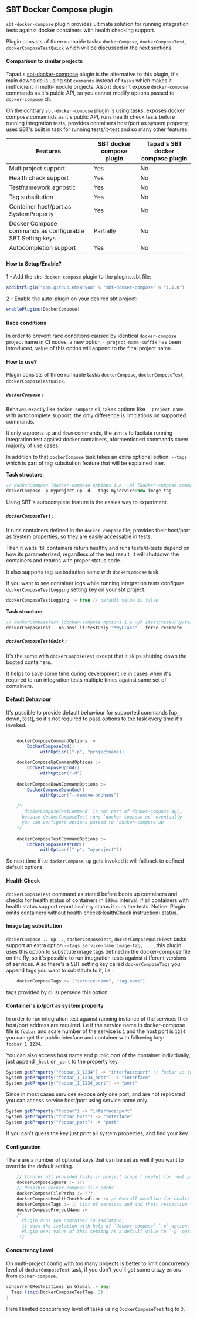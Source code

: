 ## SBT Docker Compose plugin

`sbt-docker-compose` plugin provides ultimate solution for running integration tests against docker containers with health checking support.

Plugin consists of three runnable tasks: `dockerCompose`, `dockerComposeTest`, `dockerComposeTestQuick` which will be discussed in the next sections.

#### Comparison to similar projects

Tapad's [sbt-docker-compose](https://github.com/Tapad/sbt-docker-compose) plugin is the alternative to this plugin, it's main downside is using sbt `commands` instead of `tasks` which makes it ineffcicient in multi-module projects.
Also it doesn't expose `docker-compose` commands as it's public API, so you cannot modify options passed to `docker-compose` cli.

On the contrary `sbt-docker-compose` plugin is using tasks, exposes docker compose comamnds as it's public API, runs health check tests before running integration tests, provides containers host/port as system property, uses SBT's built in task for running tests/it-test and so many other features.

| Features                                                 | SBT docker compose plugin | Tapad's SBT docker compose plugin |
|----------------------------------------------------------|---------------------------|-----------------------------------|
| Multiproject support                                     | Yes                       | No                                |
| Health check support                                     | Yes                       | No                                |
| Testframework agnostic                                   | Yes                       | No                                |
| Tag substitution                                         | Yes                       | No                                |
| Container host/port as SystemProperty                    | Yes                       | No                                |
| Docker Compose commands as configurable SBT Setting keys | Partially                 | No                                |
| Autocompletion support                                   | Yes                       | No                                |

#### How to Setup/Enable?

1 - Add the `sbt-docker-compose` plugin to the plugins.sbt file:
```scala
addSbtPlugin("com.github.ehsanyou" % "sbt-docker-compose" % "1.1.0")
```
2 - Enable the auto-plugin on your desired sbt project:
```scala
enablePlugins(DockerCompose)
```

#### Race conditions

In order to prevent race conditions caused by identical `docker-compose` project name in CI nodes, a new option `--project-name-suffix` has been introduced, value of this option will append to the final project name.

#### How to use?

Plugin consists of three runnable tasks `dockerCompose`, `dockerComposeTest`, `dockerComposeTestQuick`.

##### `dockerCompose` :

Behaves exactly like `docker-compose` cli, takes options like `--project-name` with autocomplete support, the only difference is limitiations on supported commands.

It only supports `up` and `down` commands, the aim is to facilate running integration test against docker containers, aformentioned commands cover majority of use cases.

In addition to that `dockerCompose` task takes an extra optional option: `--tags` which is part of tag subsitution feature that will be explained later.

**Task structure**:
```sbt
// dockerCompose [docker-compose options i.e: -p] [docker-compose commands [up, down]] [docker-compose commands options]
dockerCompose -p myproject up -d --tags myservice:new-image-tag
```
Using SBT's autocomplete feature is the easies way to experiment.

##### `dockerComposeTest` :

It runs containers defined in the `docker-compose` file, provides their host/port as System properties, so they are easily accessable in tests.

Then it waits 'till containers return healthy and runs tests/it-tests depend on how its parameterized, regardless of the test result, it will shutdown the containers and returns with proper status code.

It also supports tag susbstitution same with `dockerCompose` task.

If you want to see container logs while running integration tests configure `dockerComposeTestLogging` setting key on your sbt project.

```sbt
dockerComposeTestLogging := true // default value is false
```

**Task structure**:
```sbt
// dockerComposeTest [docker-compose options i.e -p] [test/testOnly/testQuick/it:test,...] [docker-compose up command options: i.e --force-recreate]
dockerComposeTest --no-ansi it:testOnly "*MyClass" --force-recreate
```

##### `dockerComposeTestQuick` :

It's the same with `dockerComposeTest` except that it skips shutting down the booted containers.

It helps to save some time during development i.e in cases when it's required to run integration tests multiple times against same set of containers.

#### Default Behaviour

It's possible to provide default behaviour for supported commands [up, down, test], so it's not required to pass options to the task every time it's invoked.

```sbt

    dockerComposeCommandOptions :=
        DockerComposeCmd()
            .withOption(("-p", "projectname))

    dockerComposeUpCommandOptions := 
        DockerComposeUpCmd()
            .withOption("-d")
            
    dockerComposeDownCommandOptions := 
        DockerComposeDownCmd()
            .withOption("--remove-orphans")
            
    /* 
      `dockerComposeTestCommand` is not part of docker-compose api,
      because dockerComposeTest runs `docker-compose up` eventually 
      you can configure options passed to `docker-compose up`
    */
    
    dockerComposeTestCommandOptions := 
        DockerComposeTestCmd()
            .withOption(("-p", "myproject"))

```

So next time if i.e `dockerCompose up` gets invoked it will fallback to defined default options.

#### Health Check

`dockerComposeTest` command as stated before boots up containers and checks for health status of containers in `500ms` interval, if all containers with health status support report `healthy` status it runs the tests.
Notice: Plugin omits containers without health check([HealthCheck instruction](https://docs.docker.com/engine/reference/builder/#healthcheck)) status.

#### Image tag substitution

`dockerCompose .. up ..`, `dockerComposeTest`, `dockerComposeQuickTest` tasks support an extra option `--tags service-name:image-tag, ...`, this plugin uses this option to substitute image tags defined in the docker-compose file on the fly, so it's possible to run integration tests against different versions of services.
Also there's a SBT setting key called `dockerComposeTags` you append tags you want to substitute to it, i.e :
```sbt
    dockerComposeTags += ("service-name", "tag-name")
```
tags provided by cli supersede this option.

#### Container's ip/port as system property

In order to run integration test against running instance of the services their host/port address are required.
i.e if the service name in docker-compose file is `foobar` and scale number of the service is `1` and the host port is `1234` you can get the public interface and container with following key:
`foobar_1_1234`.

You can also access host name and public port of the container individually, just append `_host` or `_port` to the property key.

```scala
System.getProperty("foobar_1_1234") -> "interface:port" // foobar is the service name defined in docker-compose file, 1 is scale number and 1234 is host port of the container
System.getProperty("foobar_1_1234_host") -> "interface"
System.getProperty("foobar_1_1234_port") -> "port"
```

Since in most cases services expose only one port, and are not replicated you can access service host/port using service name only.

```scala
System.getProperty("foobar") -> "interface:port"
System.getProperty("foobar_host") -> "interface"
System.getProperty("foobar_port") -> "port"
```

If you can't guess the key just print all system properties, and find your key.


#### Configuration

There are a number of optional keys that can be set as well if you want to override the default setting.
```scala
    // Ignores all provided tasks in project scope ( useful for root projects in multi-project configuration )"
    dockerComposeIgnore := ???
    // Possible docker-compose file paths 
    dockerComposeFilePaths := ???
    dockerComposeHealthCheckDeadline := // Overall deadline for health-checking
    dockerComposeTags := // List of services and and their respective tag you'd like to override, --tags option in cli will supersede tags defined in this setting key.
    dockerComposeProjectName := 
    /* 
      Plugin runs you container in isolation,
      it does the isolation with help of `docker-compose` `-p` option.
      Plugin uses value of this setting as a default value to `-p` option.
     */

``` 

#### Concurrency Level

On multi-project config with too many projects is better to limit concurrency level of `dockerComposeTest` task, if you don't you'll get some crazy errors from `docker-compose`.

```scala
concurrentRestrictions in Global := Seq(
  Tags.limit(DockerComposeTestTag, 3)
)
```

Here I limited concurrency level of tasks using `DockerComposeTest` tag to `3`.

